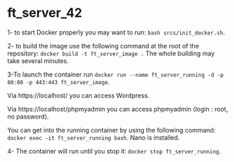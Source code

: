 # ft_server_42

1- to start Docker properly you may want to run:
   ```bash srcs/init_docker.sh```.

2- to build the image use the following command at the root of the repository:
    ```docker build -t ft_server_image .``` 
The whole building may take several minutes.

3-To launch the container run 
    ```docker run --name ft_server_running -d -p 80:80 -p 443:443 ft_server_image```.

Via https://localhost/ you can access Wordpress.

Via https://localhost/phpmyadmin you can access phpmyadmin (login : root, no password).

You can get into the running container by using the following command: 
    ```docker exec -it ft_server_running bash```.
Nano is installed.

4- The container will run until you stop it:
    ```docker stop ft_server_running```.
